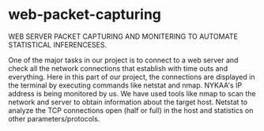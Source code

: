 # web-packet-capturing

WEB SERVER PACKET CAPTURING AND
MONITERING TO AUTOMATE STATISTICAL 
INFERENCESES.


One of the major tasks in our project is to connect to a web 
server and check all the network connections that establish 
with time outs and everything. Here in this part of our project, 
the connections are displayed in the terminal by executing 
commands like netstat and nmap. NYKAA's IP address is 
being monitored by us.
We have used tools like nmap to scan the network and server to 
obtain information about the target host. Netstat to analyze the 
TCP connections open (half or full) in the host and statistics on 
other parameters/protocols.

